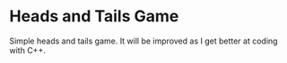 # Heads and Tails Game

Simple heads and tails game. It will be improved as I get better at coding with C++.
